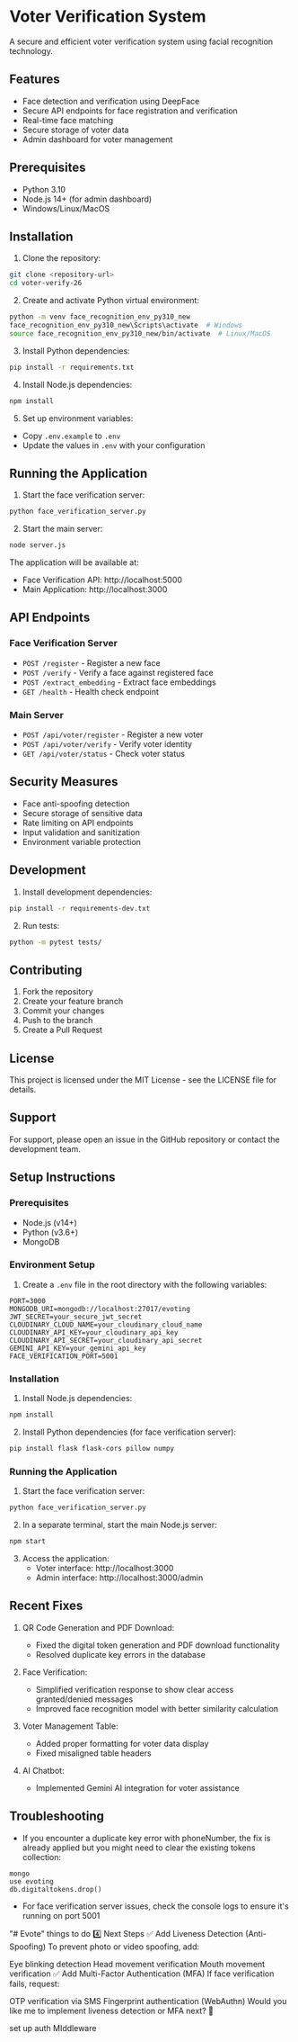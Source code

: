 # Voter Verification System

A secure and efficient voter verification system using facial recognition technology.

## Features

- Face detection and verification using DeepFace
- Secure API endpoints for face registration and verification
- Real-time face matching
- Secure storage of voter data
- Admin dashboard for voter management

## Prerequisites

- Python 3.10
- Node.js 14+ (for admin dashboard)
- Windows/Linux/MacOS

## Installation

1. Clone the repository:
```bash
git clone <repository-url>
cd voter-verify-26
```

2. Create and activate Python virtual environment:
```bash
python -m venv face_recognition_env_py310_new
face_recognition_env_py310_new\Scripts\activate  # Windows
source face_recognition_env_py310_new/bin/activate  # Linux/MacOS
```

3. Install Python dependencies:
```bash
pip install -r requirements.txt
```

4. Install Node.js dependencies:
```bash
npm install
```

5. Set up environment variables:
- Copy `.env.example` to `.env`
- Update the values in `.env` with your configuration

## Running the Application

1. Start the face verification server:
```bash
python face_verification_server.py
```

2. Start the main server:
```bash
node server.js
```

The application will be available at:
- Face Verification API: http://localhost:5000
- Main Application: http://localhost:3000

## API Endpoints

### Face Verification Server

- `POST /register` - Register a new face
- `POST /verify` - Verify a face against registered face
- `POST /extract_embedding` - Extract face embeddings
- `GET /health` - Health check endpoint

### Main Server

- `POST /api/voter/register` - Register a new voter
- `POST /api/voter/verify` - Verify voter identity
- `GET /api/voter/status` - Check voter status

## Security Measures

- Face anti-spoofing detection
- Secure storage of sensitive data
- Rate limiting on API endpoints
- Input validation and sanitization
- Environment variable protection

## Development

1. Install development dependencies:
```bash
pip install -r requirements-dev.txt
```

2. Run tests:
```bash
python -m pytest tests/
```

## Contributing

1. Fork the repository
2. Create your feature branch
3. Commit your changes
4. Push to the branch
5. Create a Pull Request

## License

This project is licensed under the MIT License - see the LICENSE file for details.

## Support

For support, please open an issue in the GitHub repository or contact the development team.

## Setup Instructions

### Prerequisites
- Node.js (v14+)
- Python (v3.6+)
- MongoDB

### Environment Setup
1. Create a `.env` file in the root directory with the following variables:
```
PORT=3000
MONGODB_URI=mongodb://localhost:27017/evoting
JWT_SECRET=your_secure_jwt_secret
CLOUDINARY_CLOUD_NAME=your_cloudinary_cloud_name
CLOUDINARY_API_KEY=your_cloudinary_api_key
CLOUDINARY_API_SECRET=your_cloudinary_api_secret
GEMINI_API_KEY=your_gemini_api_key
FACE_VERIFICATION_PORT=5001
```

### Installation

1. Install Node.js dependencies:
```bash
npm install
```

2. Install Python dependencies (for face verification server):
```bash
pip install flask flask-cors pillow numpy
```

### Running the Application

1. Start the face verification server:
```bash
python face_verification_server.py
```

2. In a separate terminal, start the main Node.js server:
```bash
npm start
```

3. Access the application:
   - Voter interface: http://localhost:3000
   - Admin interface: http://localhost:3000/admin

## Recent Fixes

1. QR Code Generation and PDF Download:
   - Fixed the digital token generation and PDF download functionality
   - Resolved duplicate key errors in the database

2. Face Verification:
   - Simplified verification response to show clear access granted/denied messages
   - Improved face recognition model with better similarity calculation

3. Voter Management Table:
   - Added proper formatting for voter data display
   - Fixed misaligned table headers

4. AI Chatbot:
   - Implemented Gemini AI integration for voter assistance

## Troubleshooting

- If you encounter a duplicate key error with phoneNumber, the fix is already applied but you might need to clear the existing tokens collection:
```
mongo
use evoting
db.digitaltokens.drop()
```

- For face verification server issues, check the console logs to ensure it's running on port 5001

"# Evote" 
things to do 
4️⃣ Next Steps
✅ Add Liveness Detection (Anti-Spoofing)
To prevent photo or video spoofing, add:

Eye blinking detection
Head movement verification
Mouth movement verification
✅ Add Multi-Factor Authentication (MFA)
If face verification fails, request:

OTP verification via SMS
Fingerprint authentication (WebAuthn)
Would you like me to implement liveness detection or MFA next? 🚀


set up auth MIddleware